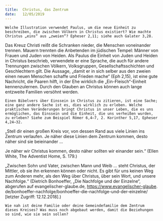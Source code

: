 ```yaml
---
title:  Christus, das Zentrum
date:   12/05/2019
---
```


`Welche Illustration verwendet Paulus, um die neue Einheit zu beschreiben, die zwischen Völkern in Christus existiert? Wie machte Christus „eins“ aus „zweien“? Epheser 2,11; siehe auch Galater 3,28.`

Das Kreuz Christi reißt die Schranken nieder, die Menschen voneinander trennen. Mauern trennten die Anbetenden im jüdischen Tempel: Männer von Frauen und Juden von Heiden. Als Paulus die Einheit von Juden und Heiden in Christus beschrieb, verwendete er eine Sprache, die auch für andere Trennungen zwischen Völkern, Volksgruppen, Gesellschaftsschichten und Geschlechtern gilt. Die Aussage, „damit er in sich selber aus den zweien einen neuen Menschen schaffe und Frieden mache“ (Eph 2,15), ist eine gute Nachricht, die Paaren hilft, in der Ehe wirklich die „Ein-Fleisch“-Einheit kennenzulernen. Durch den Glauben an Christus können auch lange entzweite Familien versöhnt werden.

`Einen Bibelvers über Einssein in Christus zu zitieren, ist eine Sache; eine ganz andere Sache ist es, dies wirklich zu erleben. Welche praktischen Veränderungen bringt Christus in unser Leben, die es uns ermöglichen, das Einssein und die Einheit, die uns verheißen wurden, zu erleben? Siehe zum Beispiel Römer 6,4–7, 2. Korinther 5,17, Epheser 4,24–32.`

„Stell dir einen großen Kreis vor, von dessen Rand aus viele Linien ins Zentrum verlaufen. Je näher diese Linien dem Zentrum kommen, desto näher sind sie beieinander ...

Je näher wir Christus kommen, desto näher sollten wir einander sein.“ (Ellen White, The Adventist Home, S. 179.)

„Zwischen Sohn und Vater, zwischen Mann und Weib ... steht Christus, der Mittler, ob sie ihn erkennen können oder nicht. Es gibt für uns keinen Weg zum Anderen mehr, als den Weg über Christus, über sein Wort, und unsere Nachfolge.“ (Dietrich Bonhoeffer, „Die Nachfolge und der Einzelne“, abgerufen auf evangelischer-glaube.de, https://www.evangelischer-glaube. de/bonhoeffer-nachfolge/bonhoeffer-die-nachfolge-und-der-einzelne/ [letzter Zugriff: 12.12.2018].)


`Wie nah ist deine Familie oder deine Gemeindefamilie dem Zentrum dieses Kreises? Was muss noch abgebaut werden, damit die Beziehungen so sind, wie sie sein sollen?`
